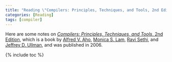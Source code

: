 ```yaml
---
title: "Reading \"Compilers: Principles, Techniques, and Tools, 2nd Edition\""
categories: [Reading]
tags: [compiler]
---
```


Here are some notes on [*Compilers: Principles, Techniques, and Tools*, 2nd Edition](https://suif.stanford.edu/dragonbook/), which is a book by [Alfred V. Aho](http://www.cs.columbia.edu/~aho/), [Monica S. Lam](https://suif.stanford.edu/~lam/), [Ravi Sethi](https://www2.cs.arizona.edu/~rsethi/), and [Jeffrey D. Ullman](http://infolab.stanford.edu/~ullman/), and was published in 2006.

{% include toc %}
